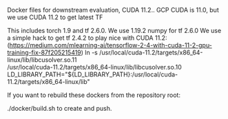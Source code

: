 Docker files for downstream evaluation, CUDA 11.2..
GCP CUDA is 11.0, but we use CUDA 11.2 to get latest TF

This includes torch 1.9 and tf 2.6.0.  We use 1.19.2 numpy for tf 2.6.0
We use a simple hack to get tf 2.4.2 to play nice with CUDA 11.2:
(https://medium.com/mlearning-ai/tensorflow-2-4-with-cuda-11-2-gpu-training-fix-87f205215419)
   ln -s /usr/local/cuda-11.2/targets/x86_64-linux/lib/libcusolver.so.11 \
       /usr/local/cuda-11.2/targets/x86_64-linux/lib/libcusolver.so.10
   LD_LIBRARY_PATH="${LD_LIBRARY_PATH}:/usr/local/cuda-11.2/targets/x86_64-linux/lib"

If you want to rebuild these dockers from the repository root:

./docker/build.sh to create and push.
